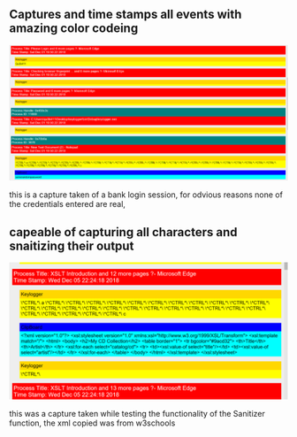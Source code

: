 
## Captures and time stamps all events with amazing color codeing

![SANITIZED_CAPTURE_2](SampleOutput/SANITIZED_CAPTURE_2.PNG)

this is a capture taken of a bank login session, for odvious reasons none of the credentials entered are 
real, 

## capeable of capturing all characters and snaitizing their output


![SANITIZED_CAPTURE_1](SampleOutput/SANITIZED_CAPTURE_1.PNG)

this was a capture taken while testing the functionality of the Sanitizer function, the xml copied was from w3schools

